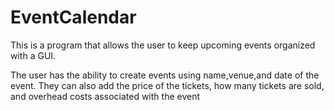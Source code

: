 # EventCalendar

This is a program that allows the user to keep upcoming events organized with a GUI.

The user has the ability to create events using name,venue,and date of the event. They can also add the price of the tickets, how many tickets 
are sold, and overhead costs associated with the event
